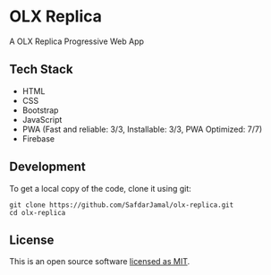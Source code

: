 # OLX Replica

A OLX Replica Progressive Web App

## Tech Stack

- HTML
- CSS
- Bootstrap
- JavaScript
- PWA (Fast and reliable: 3/3, Installable: 3/3, PWA Optimized: 7/7)
- Firebase

## Development

To get a local copy of the code, clone it using git:

```
git clone https://github.com/SafdarJamal/olx-replica.git
cd olx-replica
```

## License

This is an open source software [licensed as MIT](https://github.com/safdarjamal/olx-replica/blob/master/LICENSE).
